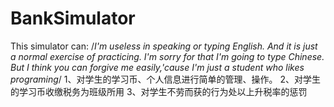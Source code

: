 # BankSimulator
This simulator can:
/*I'm useless in speaking or typing English.
And it is just a normal exercise of practicing.
I'm sorry for that I'm going to type Chinese.
But I think you can forgive me easily,'cause I'm just a student who likes programing*/
1、对学生的学习币、个人信息进行简单的管理、操作。
2、对学生的学习币收缴税务为班级所用
3、对学生不劳而获的行为处以上升税率的惩罚
